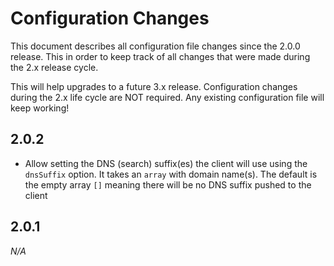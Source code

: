 # Configuration Changes

This document describes all configuration file changes since the 2.0.0 release.
This in order to keep track of all changes that were made during the 2.x 
release cycle. 

This will help upgrades to a future 3.x release. Configuration changes during
the 2.x life cycle are NOT required. Any existing configuration file will keep
working!

## 2.0.2

- Allow setting the DNS (search) suffix(es) the client will use using the 
  `dnsSuffix` option. It takes an `array` with domain name(s). The default is 
  the empty array `[]` meaning there will be no DNS suffix pushed to the client

## 2.0.1

_N/A_
